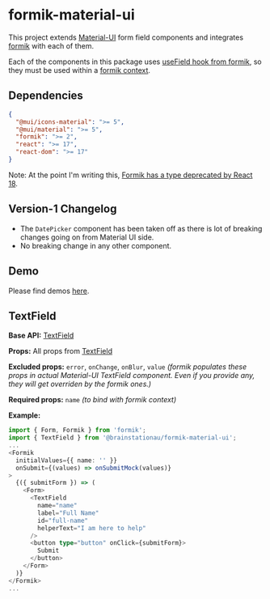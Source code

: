 # formik-material-ui

This project extends [Material-UI](https://material-ui.com/) form field components and integrates [formik](https://formik.org/) with each of them.

Each of the components in this package uses [useField hook from formik](https://formik.org/docs/api/useField), so they must be used within a [formik context](https://formik.org/docs/api/formik).

## Dependencies

```json
{
  "@mui/icons-material": ">= 5",
  "@mui/material": ">= 5",
  "formik": ">= 2",
  "react": ">= 17",
  "react-dom": ">= 17"
}
```

Note: At the point I'm writing this, [Formik has a type deprecated by React 18](https://github.com/jaredpalmer/formik/issues/3546).

## Version-1 Changelog

- The `DatePicker` component has been taken off as there is lot of breaking changes going on from Material UI side.
- No breaking change in any other component.

## Demo

Please find demos [here](https://formik-material-ui.brainstation.com.au/).

## TextField

**Base API:** [TextField](https://material-ui.com/api/text-field/)

**Props:** All props from [TextField](https://material-ui.com/api/text-field/#props)

**Excluded props:** `error`, `onChange`, `onBlur`, `value`
_(formik populates these props in actual Material-UI TextField component. Even if you provide any, they will get overriden by the formik ones.)_

**Required props:** `name` _(to bind with formik context)_

**Example:**

```typescript
import { Form, Formik } from 'formik';
import { TextField } from '@brainstationau/formik-material-ui';
...
<Formik
  initialValues={{ name: '' }}
  onSubmit={(values) => onSubmitMock(values)}
>
  {({ submitForm }) => (
    <Form>
      <TextField
        name="name"
        label="Full Name"
        id="full-name"
        helperText="I am here to help"
      />
      <button type="button" onClick={submitForm}>
        Submit
      </button>
    </Form>
  )}
</Formik>
...
```

